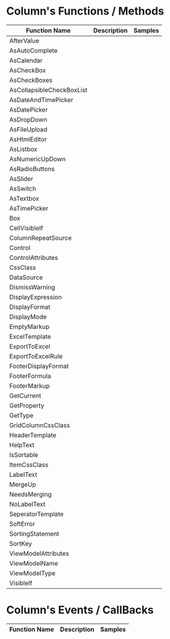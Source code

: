 # Column's Functions / Methods

| Function Name|Description | Samples |
|--------------|-------------|--------|
AfterValue||
AsAutoComplete||
AsCalendar||
AsCheckBox||
AsCheckBoxes||
AsCollapsibleCheckBoxList||
AsDateAndTimePicker||
AsDatePicker||
AsDropDown||
AsFileUpload||
AsHtmlEditor||
AsListbox||
AsNumericUpDown||
AsRadioButtons||
AsSlider||
AsSwitch||
AsTextbox||
AsTimePicker||
Box||
CellVisibleIf||
ColumnRepeatSource||
Control||
ControlAttributes||
CssClass||
DataSource||
DismissWarning||
DisplayExpression||
DisplayFormat||
DisplayMode||
EmptyMarkup||
ExcelTemplate||
ExportToExcel||
ExportToExcelRule||
FooterDisplayFormat||
FooterFormula||
FooterMarkup||
GetCurrent||
GetProperty||
GetType||
GridColumnCssClass||
HeaderTemplate||
HelpText||
IsSortable||
ItemCssClass||
LabelText||
MergeUp||
NeedsMerging||
NoLabelText||
SeperatorTemplate||
SoftError||
SortingStatement||
SortKey||
ViewModelAttributes||
ViewModelName||
ViewModelType||
VisibleIf||

# Column's Events / CallBacks

| Function Name|Description | Samples |
|--------------|-------------|--------|